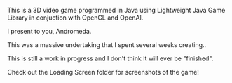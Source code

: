 This is a 3D video game programmed in Java using Lightweight Java Game Library in conjuction with OpenGL and OpenAl.

I present to you, Andromeda.

This was a massive undertaking that I spent several weeks creating..  

This is still a work in progress and I don't think It will ever be "finished".

Check out the Loading Screen folder for screenshots of the game!
